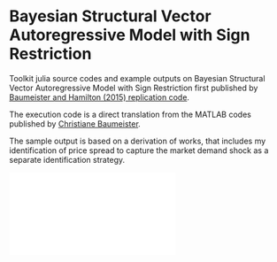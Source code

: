 # Bayesian Structural Vector Autoregressive Model with Sign Restriction
 Toolkit julia source codes and example outputs on Bayesian Structural Vector Autoregressive Model with Sign Restriction first published by [Baumeister and Hamilton (2015) replication code](https://onlinelibrary.wiley.com/doi/abs/10.3982/ECTA12356).

The execution code is a direct translation from the MATLAB codes published by [Christiane Baumeister](https://sites.google.com/site/cjsbaumeister/research).

The sample output is based on a derivation of works, that includes my identification of price spread to capture the market demand shock as a separate identification strategy.

 ![workflow](./results/fig_hd_output.pdf)